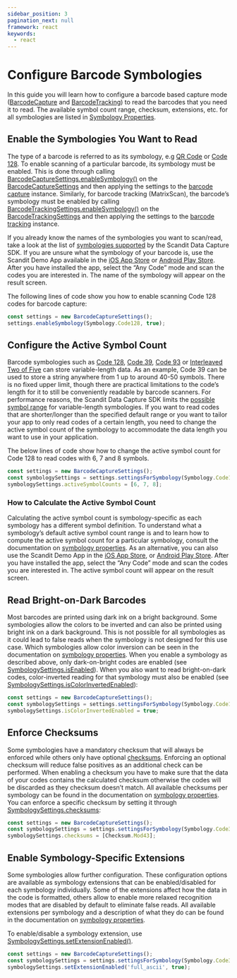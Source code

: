 ```yaml
---
sidebar_position: 3
pagination_next: null
framework: react
keywords:
  - react
---
```


# Configure Barcode Symbologies

In this guide you will learn how to configure a barcode based capture mode
([BarcodeCapture](https://docs.scandit.com/data-capture-sdk/react-native/barcode-capture/api/barcode-capture.html#class-scandit.datacapture.barcode.BarcodeCapture) and [BarcodeTracking](https://docs.scandit.com/data-capture-sdk/react-native/barcode-capture/api/barcode-tracking.html#class-scandit.datacapture.barcode.tracking.BarcodeTracking)) to read the barcodes that you need it to read. The available symbol count range, checksum, extensions, etc. for all symbologies are listed in [Symbology Properties](../../../symbology-properties.md).

## Enable the Symbologies You Want to Read

The type of a barcode is referred to as its symbology, e.g [QR Code](https://docs.scandit.com/data-capture-sdk/react-native/barcode-capture/api/symbology.html#value-scandit.datacapture.barcode.Symbology.Qr) or [Code 128](https://docs.scandit.com/data-capture-sdk/react-native/barcode-capture/api/symbology.html#value-scandit.datacapture.barcode.Symbology.Code128). To enable scanning of a particular barcode, its symbology must be enabled. This is done through calling [BarcodeCaptureSettings.enableSymbology()](https://docs.scandit.com/data-capture-sdk/react-native/barcode-capture/api/barcode-capture-settings.html#method-scandit.datacapture.barcode.BarcodeCaptureSettings.EnableSymbology) on the [BarcodeCaptureSettings](https://docs.scandit.com/data-capture-sdk/react-native/barcode-capture/api/barcode-capture-settings.html#class-scandit.datacapture.barcode.BarcodeCaptureSettings) and then applying the settings to the [barcode capture](https://docs.scandit.com/data-capture-sdk/react-native/barcode-capture/api/barcode-capture.html#class-scandit.datacapture.barcode.BarcodeCapture) instance. Similarly, for barcode tracking (MatrixScan), the barcode’s symbology must be enabled by calling [BarcodeTrackingSettings.enableSymbology()](https://docs.scandit.com/data-capture-sdk/react-native/barcode-capture/api/barcode-tracking-settings.html#method-scandit.datacapture.barcode.tracking.BarcodeTrackingSettings.EnableSymbology) on the [BarcodeTrackingSettings](https://docs.scandit.com/data-capture-sdk/react-native/barcode-capture/api/barcode-tracking-settings.html#class-scandit.datacapture.barcode.tracking.BarcodeTrackingSettings) and then applying the settings to the [barcode tracking](https://docs.scandit.com/data-capture-sdk/react-native/barcode-capture/api/barcode-tracking.html#class-scandit.datacapture.barcode.tracking.BarcodeTracking) instance.

If you already know the names of the symbologies you want to scan/read, take a look at the list of [symbologies supported](https://docs.scandit.com/data-capture-sdk/react-native/barcode-capture/api/symbology.html#enum-scandit.datacapture.barcode.Symbology) by the Scandit Data Capture SDK. If you are unsure what the symbology of your barcode is, use the Scandit Demo App available in the [iOS App Store](https://itunes.apple.com/us/app/scandit-barcode-scanner-demo/id453880584) or [Android Play Store](https://play.google.com/store/apps/details?id=com.scandit.demoapp). After you have installed the app, select the “Any Code” mode and scan the codes you are interested in. The name of the symbology will appear on the result screen.

The following lines of code show you how to enable scanning Code 128 codes for barcode capture:

```js
const settings = new BarcodeCaptureSettings();
settings.enableSymbology(Symbology.Code128, true);
```

## Configure the Active Symbol Count

Barcode symbologies such as [Code 128](https://docs.scandit.com/data-capture-sdk/react-native/barcode-capture/api/symbology.html#value-scandit.datacapture.barcode.Symbology.Code128), [Code 39](https://docs.scandit.com/data-capture-sdk/react-native/barcode-capture/api/symbology.html#value-scandit.datacapture.barcode.Symbology.Code39), [Code 93](https://docs.scandit.com/data-capture-sdk/react-native/barcode-capture/api/symbology.html#value-scandit.datacapture.barcode.Symbology.Code93) or [Interleaved Two of Five](https://docs.scandit.com/data-capture-sdk/react-native/barcode-capture/api/symbology.html#value-scandit.datacapture.barcode.Symbology.InterleavedTwoOfFive) can store variable-length data. As an example, Code 39 can be used to store a string anywhere from 1 up to around 40-50 symbols. There is no fixed upper limit, though there are practical limitations to the code’s length for it to still be conveniently readable by barcode scanners. For performance reasons, the Scandit Data Capture SDK limits the [possible symbol range](https://docs.scandit.com/data-capture-sdk/react-native/barcode-capture/api/symbology-settings.html#property-scandit.datacapture.barcode.SymbologySettings.ActiveSymbolCounts) for variable-length symbologies. If you want to read codes that are shorter/longer than the specified default range or you want to tailor your app to only read codes of a certain length, you need to change the active symbol count of the symbology to accommodate the data length you want to use in your application.

The below lines of code show how to change the active symbol count for Code 128 to read codes with 6, 7 and 8 symbols.

```js
const settings = new BarcodeCaptureSettings();
const symbologySettings = settings.settingsForSymbology(Symbology.Code128);
symbologySettings.activeSymbolCounts = [6, 7, 8];
```

### How to Calculate the Active Symbol Count

Calculating the active symbol count is symbology-specific as each symbology has a different symbol definition. To understand what a symbology’s default active symbol count range is and to learn how to compute the active symbol count for a particular symbology, consult the documentation on [symbology properties](https://docs.scandit.com/data-capture-sdk/react-native/barcode-capture/symbology-properties.html). As an alternative, you can also use the Scandit Demo App in the [iOS App Store](https://itunes.apple.com/us/app/scandit-barcode-scanner-demo/id453880584), or [Android Play
Store](https://play.google.com/store/apps/details?id=com.scandit.demoapp). After you have installed the app, select the “Any Code” mode and scan the codes you are interested in. The active symbol count will appear on the result screen.

## Read Bright-on-Dark Barcodes

Most barcodes are printed using dark ink on a bright background. Some symbologies allow the colors to be inverted and can also be printed using bright ink on a dark background. This is not possible for all symbologies as it could lead to false reads when the symbology is not designed for this use case. Which symbologies allow color inversion can be seen in the documentation on [symbology properties](https://docs.scandit.com/data-capture-sdk/react-native/barcode-capture/symbology-properties.html). When you enable a symbology as described above, only dark-on-bright codes are enabled (see [SymbologySettings.isEnabled](https://docs.scandit.com/data-capture-sdk/react-native/barcode-capture/api/symbology-settings.html#property-scandit.datacapture.barcode.SymbologySettings.IsEnabled)). When you also want to read bright-on-dark codes, color-inverted reading for that symbology must also be enabled (see [SymbologySettings.isColorInvertedEnabled](https://docs.scandit.com/data-capture-sdk/react-native/barcode-capture/api/symbology-settings.html#property-scandit.datacapture.barcode.SymbologySettings.IsColorInvertedEnabled)):

```js
const settings = new BarcodeCaptureSettings();
const symbologySettings = settings.settingsForSymbology(Symbology.Code128);
symbologySettings.isColorInvertedEnabled = true;
```

## Enforce Checksums

Some symbologies have a mandatory checksum that will always be enforced while others only have optional [checksums](https://docs.scandit.com/data-capture-sdk/react-native/barcode-capture/api/checksum.html#enum-scandit.datacapture.barcode.Checksum). Enforcing an optional checksum will reduce false positives as an additional check can be performed. When enabling a checksum you have to make sure that the data of your codes contains the calculated checksum otherwise the codes will be discarded as they checksum doesn’t match. All available checksums per symbology can be found in the documentation on [symbology properties](https://docs.scandit.com/data-capture-sdk/react-native/barcode-capture/symbology-properties.html). You can enforce a specific checksum by setting it through [SymbologySettings.checksums](https://docs.scandit.com/data-capture-sdk/react-native/barcode-capture/api/symbology-settings.html#property-scandit.datacapture.barcode.SymbologySettings.Checksums):

```js
const settings = new BarcodeCaptureSettings();
const symbologySettings = settings.settingsForSymbology(Symbology.Code39);
symbologySettings.checksums = [Checksum.Mod43];
```

## Enable Symbology-Specific Extensions

Some symbologies allow further configuration. These configuration options are available as symbology extensions that can be enabled/disabled for each symbology individually. Some of the extensions affect how the data in the code is formatted, others allow to enable more relaxed recognition modes that are disabled by default to eliminate false reads. All available extensions per symbology and a description of what they do can be found in the documentation on [symbology properties](https://docs.scandit.com/data-capture-sdk/react-native/barcode-capture/symbology-properties.html).

To enable/disable a symbology extension, use [SymbologySettings.setExtensionEnabled()](https://docs.scandit.com/data-capture-sdk/react-native/barcode-capture/api/symbology-settings.html#method-scandit.datacapture.barcode.SymbologySettings.SetExtensionEnabled).

```js
const settings = new BarcodeCaptureSettings();
const symbologySettings = settings.settingsForSymbology(Symbology.Code39);
symbologySettings.setExtensionEnabled('full_ascii', true);
```
